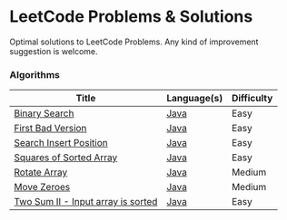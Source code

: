 LeetCode Problems & Solutions
========
Optimal solutions to LeetCode Problems. Any kind of improvement suggestion is welcome.

### Algorithms

| Title                                                                                                 | Language(s)                                                                                                | Difficulty |
| -----                                                                                                 | --------                                                                                                   | ---------- |
| [Binary Search](https://leetcode.com/problems/binary-search/)                                         | [Java](./algorithms/java/src/main/java/org/huseyin/binarysearch/BinarySearch.java)                         | Easy       |
| [First Bad Version](https://leetcode.com/problems/first-bad-version/)                                 | [Java](./algorithms/java/src/main/java/org/huseyin/firstbadversion/FirstBadVersion.java)                   | Easy       |
| [Search Insert Position](https://leetcode.com/problems/search-insert-position/)                       | [Java](./algorithms/java/src/main/java/org/huseyin/searchinsertposition/SearchInsertPosition.java)         | Easy       |
| [Squares of Sorted Array](https://leetcode.com/problems/squares-of-a-sorted-array/)                   | [Java](./algorithms/java/src/main/java/org/huseyin/squareofsortedarray/SquareOfSortedArray.java)           | Easy       |
| [Rotate Array](https://leetcode.com/problems/rotate-array/)                                           | [Java](./algorithms/java/src/main/java/org/huseyin/rotatearray/RotateArray.java)                           | Medium     |
| [Move Zeroes](https://leetcode.com/problems/move-zeroes/)                                             | [Java](./algorithms/java/src/main/java/org/huseyin/movezeroes/MoveZeroes.java)                             | Medium     |
| [Two Sum II - Input array is sorted](https://leetcode.com/problems/two-sum-ii-input-array-is-sorted/) | [Java](./algorithms/java/src/main/java/org/huseyin/twosumiiinputarraysorted/TwoSumIIInputArraySorted.java) | Easy       |
